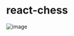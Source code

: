 # react-chess


![image](https://user-images.githubusercontent.com/64618290/99211326-e0731b00-277c-11eb-9ac6-994a7cb3b901.png)
